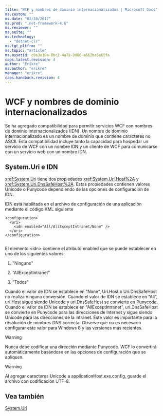 ```yaml
---
title: "WCF y nombres de dominio internacionalizados | Microsoft Docs"
ms.custom: ""
ms.date: "03/30/2017"
ms.prod: ".net-framework-4.6"
ms.reviewer: ""
ms.suite: ""
ms.technology: 
  - "dotnet-clr"
ms.tgt_pltfrm: ""
ms.topic: "article"
ms.assetid: c8a3e10a-8bc2-4a78-8d86-a562ba6e65fa
caps.latest.revision: 4
author: "Erikre"
ms.author: "erikre"
manager: "erikre"
caps.handback.revision: 4
---
```

# WCF y nombres de dominio internacionalizados
Se ha agregado compatibilidad para permitir servicios WCF con nombres de dominio internacionalizados \(IDN\).  Un nombre de dominio internacionalizado es un nombre de dominio que contiene caracteres no ASCII.  Esta compatibilidad incluye tanto la capacidad para hospedar un servicio de WCF con un nombre IDN y un cliente de WCF para comunicarse con un servicio web con un nombre IDN.  
  
## System.Uri e IDN  
 <xref:System.Uri> tiene dos propiedades <xref:System.Uri.Host%2A> y <xref:System.Uri.DnsSafeHost%2A>.  Estas propiedades contienen valores Unicode o Punycode dependiendo de las opciones de configuración de IDN.  
  
 IDN está habilitada en el archivo de configuración de una aplicación mediante el código XML siguiente  
  
```  
<configuration>  
  <uri>  
    <idn enabled="All/AllExceptIntranet/None" />  
  </uri>  
</configuration>  
  
```  
  
 El elemento \<idn\> contiene el atributo enabled que se puede establecer en uno de los siguientes valores:  
  
1.  "Ninguno"  
  
2.  “AllExceptIntranet”  
  
3.  "Todos"  
  
 Cuando el valor de IDN se establece en “None”, Uri.Host o Uri.DnsSafeHost no realiza ninguna conversión.  Cuando el valor de IDN se establece en “All”, uri.Host sigue siendo Unicode y uri.DnsSafeHost se convierte en Punycode.  Cuando el valor de IDN se establece en “AllExceptIntranet”, uri.DnsSafeHost se convierte en Punycode para las direcciones de Internet y sigue siendo Unicode para las direcciones de la intranet.  Este valor es importante para la resolución de nombres DNS correcta.  Observe que no es necesario configurar este valor para Windows 8 y las versiones más recientes.  
  
> [!WARNING]
>  Nunca debe codificar una dirección mediante Punycode.  WCF lo convertirá automáticamente basándose en las opciones de configuración que se apliquen.  
  
> [!WARNING]
>  Al agregar caracteres Unicode a applicationHost.exe.config, guarde el archivo con codificación UTF\-8.  
  
## Vea también  
 [System.Uri](http://msdn.microsoft.com/library/system.uri.aspx)